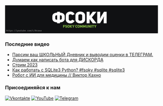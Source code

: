 [![Header](https://github.com/Fsoky/Fsoky/blob/main/assets/header-github.jpg)](https://youtube.com/c/Фсоки)

### Последние видео
<!-- YOUTUBE:START -->
- [Парсим ваш ШКОЛЬНЫЙ Дневник и выводим оценки в ТЕЛЕГРАМ.](https://www.youtube.com/watch?v=Bwv8o8FhVhA)
- [Думаем как написать бота для ДИСКОРДА](https://www.youtube.com/watch?v=swdckBtLNak)
- [Стрим 2023](https://www.youtube.com/watch?v=r_aFvtz-QYA)
- [Как работать с SQLite3 Python? #fsoky #sqlite #sqlite3](https://www.youtube.com/watch?v=N8pxrXrsLtQ)
- [Робот с ИИ для медицины // Виктор Кахно](https://www.youtube.com/watch?v=sATyQpyMcf4)
<!-- YOUTUBE:END -->

### Присоединяйся к нам
[![Vkontakte](https://img.shields.io/badge/Vkontakte-black?style=for-the-badge&logo=VK)](https://vk.com/fsoky)
[![YouTube](https://img.shields.io/badge/YouTube-red?style=for-the-badge&logo=YouTube)](https://youtube.com/c/Фсоки)
[![Telegram](https://img.shields.io/badge/Telegram-blue?style=for-the-badge&logo=Telegram)](https://t.me/fsokycommunity)
